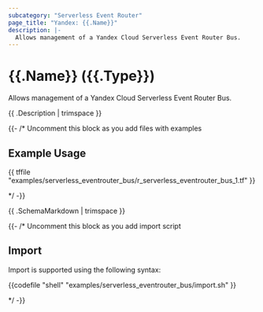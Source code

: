```yaml
---
subcategory: "Serverless Event Router"
page_title: "Yandex: {{.Name}}"
description: |-
  Allows management of a Yandex Cloud Serverless Event Router Bus.
---
```


# {{.Name}} ({{.Type}})

Allows management of a Yandex Cloud Serverless Event Router Bus.

{{ .Description | trimspace }}

{{- /* Uncomment this block as you add files with examples

## Example Usage

{{ tffile "examples/serverless_eventrouter_bus/r_serverless_eventrouter_bus_1.tf" }}

*/ -}}

{{ .SchemaMarkdown | trimspace }}


{{- /* Uncomment this block as you add import script

## Import

Import is supported using the following syntax:

{{codefile "shell" "examples/serverless_eventrouter_bus/import.sh" }}

*/ -}}
